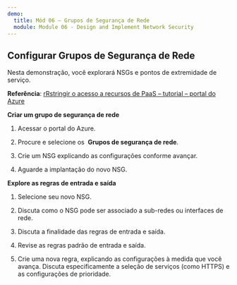 ```yaml
---
demo:
  title: Mód 06 – Grupos de Segurança de Rede
  module: Module 06 - Design and Implement Network Security
---
```

## Configurar Grupos de Segurança de Rede

Nesta demonstração, você explorará NSGs e pontos de extremidade de serviço.

**Referência**: [rRstringir o acesso a recursos de PaaS – tutorial – portal do Azure](https://docs.microsoft.com/azure/virtual-network/tutorial-restrict-network-access-to-resources)

**Criar um grupo de segurança de rede**

1. Acessar o portal do Azure.

1. Procure e selecione os  **Grupos de segurança de rede**.

1. Crie um NSG explicando as configurações conforme avançar. 
 
1. Aguarde a implantação do novo NSG.

**Explore as regras de entrada e saída**

1. Selecione seu novo NSG.

1. Discuta como o NSG pode ser associado a sub-redes ou interfaces de rede.

1. Discuta a finalidade das regras de entrada e saída.  

1. Revise as regras padrão de entrada e saída. 

1. Crie uma nova regra, explicando as configurações à medida que você avança. Discuta especificamente a seleção de serviços (como HTTPS) e as configurações de prioridade. 


